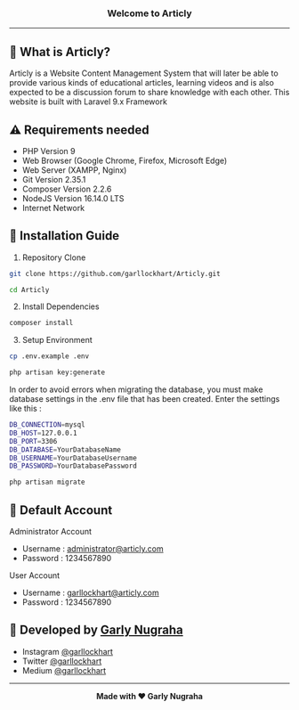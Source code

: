### <p align="center"><b>Welcome to Articly</b></p>

------------

## 🤔 What is Articly?

Articly is a Website Content Management System that will later be able to provide various kinds of educational articles, learning videos and is also expected to be a discussion forum to share knowledge with each other. This website is built with Laravel 9.x Framework

## ⚠️ Requirements needed

- PHP Version 9
- Web Browser (Google Chrome, Firefox, Microsoft Edge)
- Web Server (XAMPP,  Nginx)
- Git Version 2.35.1
- Composer Version 2.2.6
- NodeJS Version 16.14.0 LTS
- Internet Network

## 📕 Installation Guide

1. Repository Clone
```bash
git clone https://github.com/garllockhart/Articly.git
```
```bash
cd Articly
```

2. Install Dependencies
```bash
composer install
```

3. Setup Environment
```bash
cp .env.example .env
```
```bash
php artisan key:generate
```

In order to avoid errors when migrating the database, you must make database settings in the .env file that has been created. Enter the settings like this :
```bash
DB_CONNECTION=mysql
DB_HOST=127.0.0.1
DB_PORT=3306
DB_DATABASE=YourDatabaseName
DB_USERNAME=YourDatabaseUsername
DB_PASSWORD=YourDatabasePassword
```
```bash
php artisan migrate
```

## 👤 Default Account

Administrator Account
- Username : administrator@articly.com
- Password : 1234567890

User Account
- Username : garllockhart@articly.com
- Password : 1234567890


## 🧑 Developed by <a href="https://www.garllockhart.com">Garly Nugraha</a>

- Instagram <a href="https://www.instagram.com/garllockhart">@garllockhart</a>
- Twitter <a href="https://twitter.com/garllockhart">@garllockhart</a>
- Medium <a href="https://medium.com/@garllockhart">@garllockhart</a>

------------

<p align="center"><b>Made with ❤️ Garly Nugraha</b></p>
